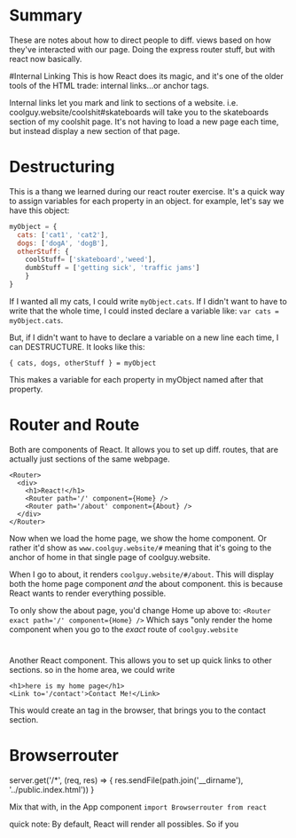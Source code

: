 <!--Title: React Routing -->
<!--Subtitle: All about routing and react.  I don't know what else to say! -->

# Summary
These are notes about how to direct people to diff. views based on how they've interacted with our page.  Doing the express router stuff, but with react now basically.

#Internal Linking
This is how React does its magic, and it's one of the older tools of the HTML trade: internal links...or anchor tags.

Internal links let you mark and link to sections of a website.  i.e. coolguy.website/coolshit#skateboards will take you to the skateboards section of my coolshit page.  It's not having to load a new page each time, but instead display a new section of that page.

# Destructuring

This is a thang we learned during our react router exercise.  It's a quick way to assign variables for each property in an object.  for example, let's say we have this object:

```js
myObject = {
  cats: ['cat1', 'cat2'],
  dogs: ['dogA', 'dogB'],
  otherStuff: {
    coolStuff= ['skateboard','weed'],
    dumbStuff = ['getting sick', 'traffic jams']
    }
}
```

If I wanted all my cats, I could write `myObject.cats`.  If  I didn't want to have to write that the whole time, I could insted declare a variable like: `var cats = myObject.cats`.

But, if I didn't want to have to declare a variable on a new line each time, I can DESTRUCTURE.  It looks like this:

`{ cats, dogs, otherStuff } = myObject`

This makes a variable for each property in myObject named after that property.

# Router and Route

Both are components of React.  It allows you to set up diff. routes, that are actually just sections of the same webpage.

```
<Router>
  <div>
    <h1>React!</h1>
    <Router path='/' component={Home} />
    <Router path='/about' component={About} />
  </div>
</Router>
```

Now when we load the home page, we show the home component.  Or rather it'd show as `www.coolguy.website/#`  meaning that it's going to the anchor of home in that single page of coolguy.website.

When I go to about, it renders `coolguy.website/#/about`.  This will display both the home page component _and_ the about component.  this is because React wants to render everything possible.

To only show the about page, you'd change Home up above to:
`<Router exact path='/' component={Home} />`
Which says "only render the home component when you go to the _exact_ route of `coolguy.website`

# <Link>
Another React component.  This allows you to set up quick links to other sections.  so in the home area, we could write 
```
<h1>here is my home page</h1>
<Link to='/contact'>Contact Me!</Link>
```

This would create an <a> tag in the browser, that brings you to the contact section.

# Browserrouter

server.get('/*', (req, res) => {
  res.sendFile(path.join('__dirname'), '../public.index.html'))
}

Mix that with, in the App component `import Browserrouter from react`

quick note: By default, React will render all possibles. So if you 
